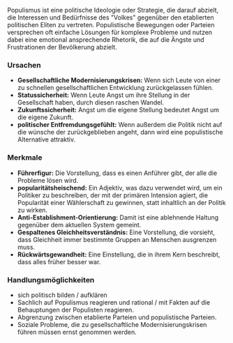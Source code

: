 Populismus ist eine politische Ideologie oder Strategie, die darauf abzielt, die Interessen und Bedürfnisse des "Volkes" gegenüber den etablierten politischen Eliten zu vertreten. Populistische Bewegungen oder Parteien versprechen oft einfache Lösungen für komplexe Probleme und nutzen dabei eine emotional ansprechende Rhetorik, die auf die Ängste und Frustrationen der Bevölkerung abzielt.
### Ursachen 

- **Gesellschaftliche Modernisierungskrisen:**
	  Wenn sich Leute von einer zu schnellen gesellschaftlichen Entwicklung zurückgelassen fühlen.
- **Statussicherheit:**
	  Wenn Leute Angst um ihre Stellung in der Gesellschaft haben, durch diesen raschen Wandel.
- **Zukunftssicherheit:** 
	  Angst um die eigene Stellung bedeutet Angst um die eigene Zukunft.
- **politischer Entfremdungsgefühlt:**
	  Wenn außerdem die Politik nicht auf die wünsche der zurückgeblieben angeht, dann wird eine populistische Alternative attraktiv.

### Merkmale 
- **Führerfigur:**
	  Die Vorstellung, dass es einen Anführer gibt, der alle die Probleme lösen wird.
- **popularitätsheischend:**
	  Ein Adjektiv, was dazu verwendet wird, um ein Politiker zu beschreiben, der mit der primären Intension agiert, die Popularität einer Wählerschaft zu gewinnen, statt inhaltlich an der Politik zu wirken.
- **Anti-Establishment-Orientierung:**
	  Damit ist eine ablehnende Haltung gegenüber dem aktuellen System gemeint. 
- **Gespaltenes Gleichheitsverständnis:**
	  Eine Vorstellung, die vorsieht, dass Gleichheit immer bestimmte Gruppen an Menschen ausgrenzen muss. 
- **Rückwärtsgewandheit:**
	  Eine Einstellung, die in ihrem Kern beschreibt, dass alles früher besser war.

### Handlungsmöglichkeiten

- sich politisch bilden / aufklären
- Sachlich auf Populismus reagieren und rational / mit Fakten auf die Behauptungen der Populisten reagieren.
- Abgrenzung zwischen etablierte Parteien und populistische Parteien. 
- Soziale Probleme, die zu gesellschaftliche Modernisierungskrisen führen müssen ernst genommen werden. 
